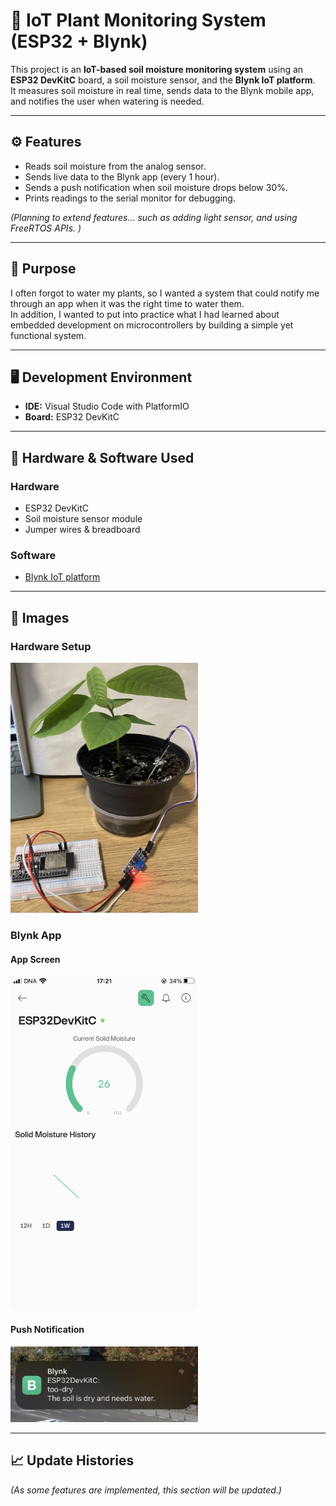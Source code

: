 # 🌱 IoT Plant Monitoring System (ESP32 + Blynk)

This project is an **IoT-based soil moisture monitoring system** using an **ESP32 DevKitC** board, a soil moisture sensor, and the **Blynk IoT platform**.  
It measures soil moisture in real time, sends data to the Blynk mobile app, and notifies the user when watering is needed.  

---
## ⚙️ Features

- Reads soil moisture from the analog sensor.  
- Sends live data to the Blynk app (every 1 hour).  
- Sends a push notification when soil moisture drops below 30%.  
- Prints readings to the serial monitor for debugging.  

*(Planning to extend features... such as adding light sensor, and using FreeRTOS APIs. )*

---
## 🎯 Purpose

I often forgot to water my plants, so I wanted a system that could notify me through an app when it was the right time to water them.  
In addition, I wanted to put into practice what I had learned about embedded development on microcontrollers by building a simple yet functional system.

---
## 🖥️ Development Environment
- **IDE:** Visual Studio Code with PlatformIO  
- **Board:** ESP32 DevKitC 

---
## 🔧 Hardware & Software Used

### Hardware
- ESP32 DevKitC
- Soil moisture sensor module
- Jumper wires & breadboard

### Software
- [Blynk IoT platform](https://blynk.io/)

---
## 📸 Images

### Hardware Setup
<img src="./photos/hard-setting.jpg" alt="Hardware Setup" width="300" height="400"/>

### Blynk App
#### App Screen
<img src="./photos/app-screen.PNG" alt="Blynk App Screen" width="300"/>

#### Push Notification
<img src="./photos/push-notification.jpg" alt="Blynk App Notification" width="300"/>

---
## 📈 Update Histories
  
*(As some features are implemented, this section will be updated.)*

